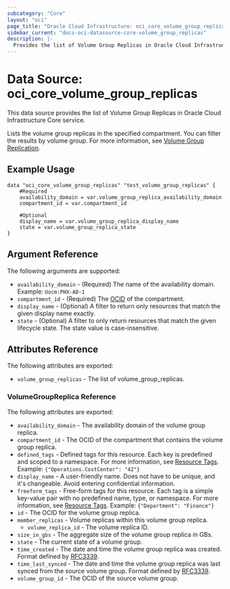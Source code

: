 ```yaml
---
subcategory: "Core"
layout: "oci"
page_title: "Oracle Cloud Infrastructure: oci_core_volume_group_replicas"
sidebar_current: "docs-oci-datasource-core-volume_group_replicas"
description: |-
  Provides the list of Volume Group Replicas in Oracle Cloud Infrastructure Core service
---
```


# Data Source: oci_core_volume_group_replicas
This data source provides the list of Volume Group Replicas in Oracle Cloud Infrastructure Core service.

Lists the volume group replicas in the specified compartment. You can filter the results by volume group.
For more information, see [Volume Group Replication](https://docs.cloud.oracle.com/iaas/Content/Block/Concepts/volumegroupreplication.htm).


## Example Usage

```hcl
data "oci_core_volume_group_replicas" "test_volume_group_replicas" {
	#Required
	availability_domain = var.volume_group_replica_availability_domain
	compartment_id = var.compartment_id

	#Optional
	display_name = var.volume_group_replica_display_name
	state = var.volume_group_replica_state
}
```

## Argument Reference

The following arguments are supported:

* `availability_domain` - (Required) The name of the availability domain.  Example: `Uocm:PHX-AD-1` 
* `compartment_id` - (Required) The [OCID](https://docs.cloud.oracle.com/iaas/Content/General/Concepts/identifiers.htm) of the compartment.
* `display_name` - (Optional) A filter to return only resources that match the given display name exactly. 
* `state` - (Optional) A filter to only return resources that match the given lifecycle state. The state value is case-insensitive. 


## Attributes Reference

The following attributes are exported:

* `volume_group_replicas` - The list of volume_group_replicas.

### VolumeGroupReplica Reference

The following attributes are exported:

* `availability_domain` - The availability domain of the volume group replica.
* `compartment_id` - The OCID of the compartment that contains the volume group replica.
* `defined_tags` - Defined tags for this resource. Each key is predefined and scoped to a namespace. For more information, see [Resource Tags](https://docs.cloud.oracle.com/iaas/Content/General/Concepts/resourcetags.htm).  Example: `{"Operations.CostCenter": "42"}` 
* `display_name` - A user-friendly name. Does not have to be unique, and it's changeable. Avoid entering confidential information. 
* `freeform_tags` - Free-form tags for this resource. Each tag is a simple key-value pair with no predefined name, type, or namespace. For more information, see [Resource Tags](https://docs.cloud.oracle.com/iaas/Content/General/Concepts/resourcetags.htm).  Example: `{"Department": "Finance"}` 
* `id` - The OCID for the volume group replica.
* `member_replicas` - Volume replicas within this volume group replica.
	* `volume_replica_id` - The volume replica ID.
* `size_in_gbs` - The aggregate size of the volume group replica in GBs.
* `state` - The current state of a volume group.
* `time_created` - The date and time the volume group replica was created. Format defined by [RFC3339](https://tools.ietf.org/html/rfc3339).
* `time_last_synced` - The date and time the volume group replica was last synced from the source volume group. Format defined by [RFC3339](https://tools.ietf.org/html/rfc3339). 
* `volume_group_id` - The OCID of the source volume group.

